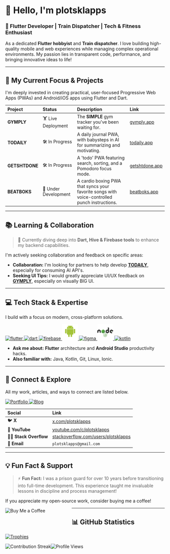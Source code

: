 # 👋 Hello, I'm plotsklapps

### 🚀 Flutter Developer | Train Dispatcher | Tech & Fitness Enthusiast

As a dedicated **Flutter hobbyist** and **Train dispatcher**. I love building high-quality mobile and web experiences while managing complex operational environments. My passion lies in transparent code, performance, and bringing innovative ideas to life!

---

## 🌟 My Current Focus & Projects

I'm deeply invested in creating practical, user-focused Progressive Web Apps (PWAs) and Android/iOS apps using Flutter and Dart.

| Project | Status | Description | Link |
| :--- | :--- | :--- | :--- |
| **GYMPLY** | 🏋️ Live Deployment | The **SIMPLE** gym tracker you've been waiting for. | [gymply.app](https://gymply.app) |
| **TODAILY** | 🛠️ In Progress | A daily journal PWA, with babysteps in AI for summarizing and motivating. | [todaily.app](https://todaily.app) |
| **GETSHTDONE** | 🛠️ In Progress | A 'todo' PWA featuring search, sorting, and a Pomodoro focus mode. | [getshtdone.app](https://getshtdone.app) |
| **BEATBOKS** | 🚧 Under Development | A cardio boxing PWA that syncs your favorite songs with voice-controlled punch instructions. | [beatboks.app](https://beatboks.app) |

---

## 📚 Learning & Collaboration

> 🌱 Currently diving deep into **Dart, Hive & Firebase tools** to enhance my backend capabilities.

I'm actively seeking collaboration and feedback on specific areas:

*   **Collaboration:** I'm looking for partners to help develop **[TODAILY](https://todaily.app)**, especially for consuming AI API's.
*   **Seeking UI Tips:** I would greatly appreciate UI/UX feedback on **[GYMPLY](https://gymply.app)**, especially on visually BIG UI.

---

## 💻 Tech Stack & Expertise

I build with a focus on modern, cross-platform solutions.

<p align="left">
  <a href="https://flutter.dev" target="_blank" rel="noreferrer">
    <img src="https://www.vectorlogo.zone/logos/flutterio/flutterio-icon.svg" alt="flutter" width="50" height="50"/>
  </a>
  <a href="https://dart.dev" target="_blank" rel="noreferrer">
    <img src="https://www.vectorlogo.zone/logos/dartlang/dartlang-icon.svg" alt="dart" width="50" height="50"/>
  </a>
  <a href="https://firebase.google.com/" target="_blank" rel="noreferrer">
    <img src="https://www.vectorlogo.zone/logos/firebase/firebase-icon.svg" alt="firebase" width="50" height="50"/>
  </a>
  <a href="https://developer.android.com" target="_blank" rel="noreferrer">
    <img src="https://raw.githubusercontent.com/devicons/devicon/master/icons/android/android-original-wordmark.svg" alt="android" width="50" height="50"/>
  </a>
  <a href="https://www.figma.com/" target="_blank" rel="noreferrer">
    <img src="https://www.vectorlogo.zone/logos/figma/figma-icon.svg" alt="figma" width="50" height="50"/>
  </a>
  <a href="https://nodejs.org" target="_blank" rel="noreferrer">
    <img src="https://raw.githubusercontent.com/devicons/devicon/master/icons/nodejs/nodejs-original-wordmark.svg" alt="nodejs" width="50" height="50"/>
  </a>
  <a href="https://kotlinlang.org" target="_blank" rel="noreferrer">
    <img src="https://www.vectorlogo.zone/logos/kotlinlang/kotlinlang-icon.svg" alt="kotlin" width="50" height="50"/>
  </a>
</p>

*   **Ask me about:** **Flutter** architecture and **Android Studio** productivity hacks.
*   **Also familiar with:** Java, Kotlin, Git, Linux, Ionic.

---

## 🔗 Connect & Explore

All my work, articles, and ways to connect are listed below.

<p align="left">
  <a href="https://plotsklapps.dev" target="_blank">
    <img src="https://img.shields.io/badge/Portfolio-plotsklapps.dev-blue?style=for-the-badge&logo=globe" alt="Portfolio"/>
  </a>
  <a href="https://plotsklapps.hashnode.dev/" target="_blank">
    <img src="https://img.shields.io/badge/Blogging-Hashnode-0077B6?style=for-the-badge&logo=hashnode" alt="Blog"/>
  </a>
</p>

| Social | Link |
| :--- | :--- |
| 🐦 **X** | [x.com/plotsklapps](https://x.com/plotsklapps) |
| 📸 **YouTube** | [youtube.com/c/plotsklapps](https://www.youtube.com/c/plotsklapps) |
| 👨‍💻 **Stack Overflow** | [stackoverflow.com/users/plotsklapps](https://stackoverflow.com/users/plotsklapps) |
| 📧 **Email** | `plotsklapps@gmail.com` |

---

## 💡 Fun Fact & Support

> ⚡ **Fun Fact:** I was a prison guard for over 10 years before transitioning into full-time development. This experience taught me invaluable lessons in discipline and process management!

If you appreciate my open-source work, consider buying me a coffee!
<p align="left">
<a href="https://www.buymeacoffee.com/plotsklapps"> 
  <img align="left" src="https://cdn.buymeacoffee.com/buttons/v2/default-yellow.png" height="50" width="210" alt="Buy Me a Coffee"/>
</a>
</p>


---


## 📊 GitHub Statistics

<p align="left">
  <a href="https://github.com/ryo-ma/github-profile-trophy">
    <img src="https://github-profile-trophy.vercel.app/?username=plotsklapps" alt="Trophies" />
  </a>
</p>

<p>
  <img align="left" src="https://github-readme-streak-stats.herokuapp.com/?user=plotsklapps&" alt="Contribution Streak" />
</p>

<p align="left">
  <img src="https://komarev.com/ghpvc/?username=plotsklapps&label=Profile+views&color=0e75b6&style=flat" alt="Profile Views" />
</p>
